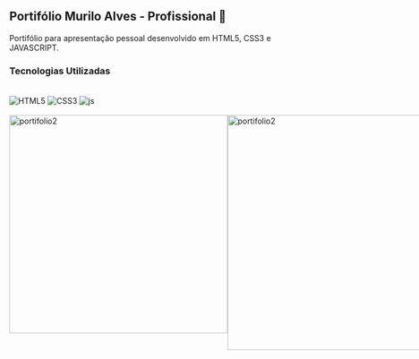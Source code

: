 ## Portifólio Murilo Alves - Profissional 💼

Portifólio para apresentação pessoal desenvolvido em HTML5, CSS3 e JAVASCRIPT.

### Tecnologias Utilizadas

<div style="display: inline_block"><br/>
    <img align="center" alt="HTML5"src="https://img.shields.io/badge/HTML5-E34F26?style=for-the-badge&logo=html5&logoColor=white"/>
    <img align="center" alt="CSS3"src="https://img.shields.io/badge/CSS3-1572B6?style=for-the-badge&logo=css3&logoColor=white"/>
    <img align="center" alt="js"src="https://img.shields.io/badge/JavaScript-F7DF1E?style=for-the-badge&logo=javascript&logoColor=black"/>
</div><br/>

<div style="display: flex"><br/>
<img align="center" alt="portifolio2"src="https://github.com/muriloalvesx/LexWeb/assets/153781890/174101af-5a7a-4039-88f1-72bb973e7e10" width="390px"/>
<img align="center" alt="portifolio2"src="https://github.com/muriloalvesx/Portfolio/assets/153781890/be501158-ac86-4bb9-a576-eeb986bd6dff" width="420px"/>
</div><br/>
